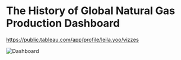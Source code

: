 # The History of Global Natural Gas Production Dashboard

https://public.tableau.com/app/profile/leila.yoo/vizzes

![Dashboard](https://github.com/leila413y/data-visualization/assets/160123037/019bca46-4237-43b3-8866-702b6726310a)
